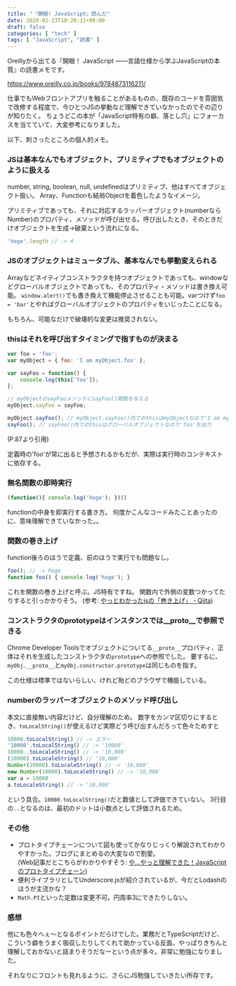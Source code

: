 ```yaml
---
title: "『開眼! JavaScript』読んだ"
date: 2020-02-23T18:20:11+09:00
draft: false
categories: [ "tech" ]
tags: [ "JavaScript", "読書" ]
---
```


Oreillyから出てる『開眼！ JavaScript ――言語仕様から学ぶJavaScriptの本質』の読書メモです。

https://www.oreilly.co.jp/books/9784873116211/

仕事でもWebフロントアプリを触ることがあるものの、既存のコードを雰囲気で改修する程度で、今ひとつJSの挙動など理解できていなかったのでその辺りが知りたく。
ちょうどこの本が「JavaScript特有の癖、落とし穴」にフォーカスを当てていて、大変参考になりました。

以下、刺さったところの個人的メモ。

### JSは基本なんでもオブジェクト、プリミティブでもオブジェクトのように扱える

number, string, boolean, null, undefinedはプリミティブ、他はすべてオブジェクト扱い。
Array、Functionも結局Objectを着色したようなイメージ。

プリミティブであっても、それに対応するラッパーオブジェクト(numberならNumber)のプロパティ、メソッドが呼び出せる。呼び出したとき、そのときだけオブジェクトを生成→破棄という流れになる。

```javascript
'hoge'.length // -> 4
```

### JSのオブジェクトはミュータブル、基本なんでも挙動変えられる

Arrayなどネイティブコンストラクタを持つオブジェクトであっても、windowなどグローバルオブジェクトであっても、そのプロパティ・メソッドは書き換え可能。
`window.alert()`でも書き換えて機能停止させることも可能。varつけず`foo = 'bar'`とやればグローバルオブジェクトのプロパティをいじったことになる。

もちろん、可能なだけで破壊的な変更は推奨されない。

### thisはそれを呼び出すタイミングで指すものが決まる

```javascript
var foo = 'foo';
var myObject = { foo: 'I am myObject.foo' };

var sayFoo = function() {
	console.log(this['foo']);
};

// myObjectのsayFooメソッドにsayFoo()関数を与える
myObject.sayFoo = sayFoo;

myObject.sayFoo(); // myObject.sayFoo()内でのthisはmyObjectなので'I am myObject.foo'を出力
sayFoo(); // sayFoo()内でのthisはグローバルオブジェクトなので'foo'を出力
```
(P.87より引用)

定義時の'foo'が常に出ると予想されるかもだが、実際は実行時のコンテキストに依存する。

### 無名関数の即時実行

```javascript
(function(){ console.log('hoge'); })()
```
functionの中身を即実行する書き方。
何度かこんなコードみたことあったのに、意味理解できていなかった。。

### 関数の巻き上げ

function後ろのほうで定義、前のほうで実行でも問題なし。
```javascript
foo(); // -> hoge
function foo() { console.log('hoge'); }
```
これを関数の巻き上げと呼ぶ。JS特有ですね。
関数内で外側の変数つかってたりすると引っかかりそう。
(参考: [やっとわかったjsの「巻き上げ」 - Qiita](https://qiita.com/39_isao/items/d9d80e98b5bd1938bc1d))

### コンストラクタのprototypeはインスタンスでは__proto__で参照できる

Chrome Developer Toolsでオブジェクトについてる`__proto__`プロパティ、正体はそれを生成したコンストラクタの`prototype`への参照でした。
要するに、`myObj.__proto__`と`myObj.constructor.prototype`は同じものを指す。

この仕様は標準ではないらしい、けれど殆どのブラウザで機能している。

### numberのラッパーオブジェクトのメソッド呼び出し

本文に直接無い内容だけど、自分理解のため。
数字をカンマ区切りにするとき、`toLocalString()`が使えるけど実際どう呼び出すんだろって色々ためすと
```javascript
10000.toLocalString() // -> エラー
'10000'.toLocalString() // -> '10000'
10000..toLocaleString() // -> '10,000'
(10000).toLocaleString() // '10,000'
Number(10000).toLocaleString() // -> '10,000'
new Number(10000).toLocaleString() // -> '10,000'
var a = 10000
a.toLocaleString() // -> '10,000'
```
という具合。`10000.toLocalString()`だと数値として評価できていない。
3行目の`..`となるのは、最初のドットは小数点として評価されるため。

### その他
- プロトタイプチェーンについて図も使ってかなりじっくり解説されてわかりやすかった。ブログにまとめるの大変なので割愛。  
  (Web記事だとこちらがわかりやすそう: [や...やっと理解できた！JavaScriptのプロトタイプチェーン](https://maeharin.hatenablog.com/entry/20130215/javascript_prototype_chain))
- 便利ライブラリとしてUnderscore.jsが紹介されているが、今だとLodashのほうが主流かな？
- `Math.PI`といった定数は変更不可。円周率3にできたりしない。

### 感想
他にも色々へぇ〜となるポイントだらけでした。業務だとTypeScriptだけど、こういう癖をうまく吸収したりしてくれて助かっている反面、やっぱりきちんと理解しておかないと詰まりそうだなーという点が多々。非常に勉強になりました。

それなりにフロントも見れるように、さらにJS勉強していきたい所存です。
